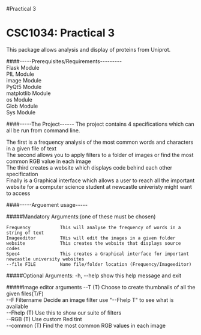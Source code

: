 #Practical 3 

CSC1034: Practical 3
====================

This package allows analysis and display of proteins from Uniprot.

####-----Prerequisites/Requirements---------  
Flask Module  
PIL Module  
image Module   
PyQt5 Module  
matplotlib Module  
os Module  
Glob Module  
Sys Module  



####-----The Project------
The project contains 4 specifications which can all be run from command line.

The first is a frequency analysis of the most common words and characters in a given file of text    
The second allows you to apply filters to a folder of images or find the most common RGB value in each image   
The third creates a website which displays code behind each other specification  
Finally is a Graphical interface which allows a user to reach all the important website for a computer science student at
newcastle univeristy might want to access


####-----Arguement usage-----

  #####Mandatory Arguments:(one of these must be chosen)

    Frequency           This will analyse the frequency of words in a string of text  
    Imageeditor         THis will edit the images in a given folder  
    website             This creates the website that displays source codes  
    Spec4               This creates a Graphical interface for important newcastle university websites  
    --file FILE         Name file/folder location (Frequency/Imageeditor)

#####Optional Arguments:
  -h, --help            show this help message and exit

  #####Image editor arguments
  --T (T)                 Choose to create thumbnails of all the given files(T/F)    
  --F Filtername          Decide an image filter use "--Fhelp T" to see what is available  
  --Fhelp (T)             Use this to show our suite of filters    
  --RGB (T)               Use custom Red tint    
  --common (T)            Find the most common RGB values in each image  

